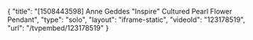 {
    "title": "[1508443598] Anne Geddes \"Inspire\" Cultured Pearl Flower Pendant",
    "type": "solo",
    "layout": "iframe-static",
    "videoId": "123178519",
    "url": "\/tvpembed\/123178519"
}